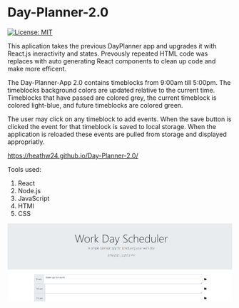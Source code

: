 # Day-Planner-2.0

[![License: MIT](https://img.shields.io/badge/License-MIT-yellow?style=plastic.svg)](https://opensource.org/licenses/MIT)

This aplication takes the previous DayPlanner app and upgrades it with React.js ineractivity and states. Prevously repeated HTML code was replaces with auto generating React components to clean up code and make more efficent.

The Day-Planner-App 2.0 contains timeblocks from 9:00am till 5:00pm. The timeblocks background colors are updated relative to the current time. Timeblocks that have passed are colored grey, the current timeblock is colored light-blue, and future timeblocks are colored green. 

The user may click on any timeblock to add events. When the save button is clicked the event for
that timeblock is saved to local storage. When the application is reloaded these events are pulled from storage and displayed appropriatly. 


https://heathw24.github.io/Day-Planner-2.0/


Tools used:
1. React
2. Node.js
3. JavaScript
4. HTMl
5. CSS


![Day Planner Screenshot](dayplanner/public/Dayplanner-v2.png)